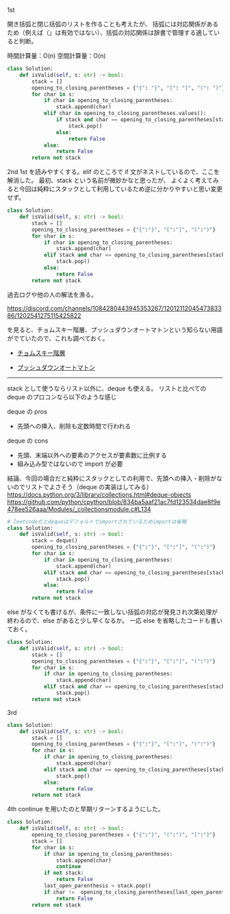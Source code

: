 1st

開き括弧と閉じ括弧のリストを作ることも考えたが、
括弧には対応関係があるため（例えば（」は有効ではない）、括弧の対応関係は辞書で管理する適していると判断。

時間計算量：O(n)
空間計算量：O(n)

```python
class Solution:
    def isValid(self, s: str) -> bool:
        stack = []
        opening_to_closing_parentheses = {"{": "}", "[": "]", "(": ")"}
        for char in s:
            if char in opening_to_closing_parentheses:
                stack.append(char)
            elif char in opening_to_closing_parentheses.values():
                if stack and char == opening_to_closing_parentheses[stack[-1]]:
                    stack.pop()
                else:
                    return False
            else:
                return False
        return not stack
```

2nd
1st を読みやすくする。elif のところで if 文がネストしているので、ここを解消した。
最初、stack という名前が微妙かなと思ったが、
よくよく考えてみると今回は純粋にスタックとして利用しているため逆に分かりやすいと思い変更せず。

```python
class Solution:
    def isValid(self, s: str) -> bool:
        stack = []
        opening_to_closing_parentheses = {"{":"}", "[":"]", "(":")"}
        for char in s:
            if char in opening_to_closing_parentheses:
                stack.append(char)
            elif stack and char == opening_to_closing_parentheses[stack[-1]]:
                stack.pop()
            else:
                return False
        return not stack
```

過去ログや他の人の解法を漁る。

https://discord.com/channels/1084280443945353267/1201211204547383386/1202541275115425822

を見ると、チョムスキー階層、プッシュダウンオートマトンという知らない用語がでていたので、これも調べておく。

- [チョムスキー階層](https://en.wikipedia.org/wiki/Chomsky_hierarchy)

- [プッシュダウンオートマトン](https://en.wikipedia.org/wiki/Pushdown_automaton)

---

stack として使うならリスト以外に、deque も使える。
リストと比べての deque のプロコンなら以下のような感じ

deque の pros

- 先頭への挿入、削除も定数時間で行われる

deque の cons

- 先頭、末端以外への要素のアクセスが要素数に比例する
- 組み込み型ではないので import が必要

結論、今回の場合だと純粋にスタックとしての利用で、先頭への挿入・削除がないのでリストでよさそう（deque の実装はしてみる）
https://docs.python.org/3/library/collections.html#deque-objects
https://github.com/python/cpython/blob/834ba5aaf21ac7fd123534dae8f9e478ee526aaa/Modules/_collectionsmodule.c#L134

```python
# leetcodeだとdequeはデフォルトでimportされているためimportは省略
class Solution:
    def isValid(self, s: str) -> bool:
        stack = deque()
        opening_to_closing_parentheses = {"{":"}", "[":"]", "(":")"}
        for char in s:
            if char in opening_to_closing_parentheses:
                stack.append(char)
            elif stack and char == opening_to_closing_parentheses[stack[-1]]:
                stack.pop()
            else:
                return False
        return not stack
```

else がなくても書けるが、条件に一致しない括弧の対応が発見され次第処理が終わるので、else があると少し早くなるか。
一応 else を省略したコードも書いておく。

```python
class Solution:
    def isValid(self, s: str) -> bool:
        stack = []
        opening_to_closing_parentheses = {"{":"}", "[":"]", "(":")"}
        for char in s:
            if char in opening_to_closing_parentheses:
                stack.append(char)
            elif stack and char == opening_to_closing_parentheses[stack[-1]]:
                stack.pop()
        return not stack
```

3rd

```python
class Solution:
    def isValid(self, s: str) -> bool:
        stack = []
        opening_to_closing_parentheses = {"{":"}", "[":"]", "(":")"}
        for char in s:
            if char in opening_to_closing_parentheses:
                stack.append(char)
            elif stack and char == opening_to_closing_parentheses[stack[-1]]:
                stack.pop()
            else:
                return False
        return not stack
```

4th
continue を用いたのと早期リターンするようにした。

```python
class Solution:
    def isValid(self, s: str) -> bool:
        opening_to_closing_parentheses = {"{":"}", "(":")", "[":"]"}
        stack = []
        for char in s:
            if char in opening_to_closing_parentheses:
                stack.append(char)
                continue
            if not stack:
                return False
            last_open_parenthesis = stack.pop()
            if char !=  opening_to_closing_parentheses[last_open_parenthesis]:
                return False
        return not stack
```
